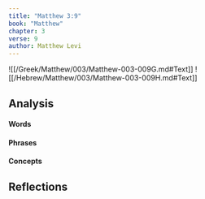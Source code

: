```yaml
---
title: "Matthew 3:9"
book: "Matthew"
chapter: 3
verse: 9
author: Matthew Levi
---
```

![[/Greek/Matthew/003/Matthew-003-009G.md#Text]]
![[/Hebrew/Matthew/003/Matthew-003-009H.md#Text]]

## Analysis

#### Words

#### Phrases

#### Concepts

## Reflections
